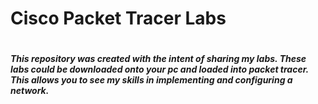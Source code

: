 <head>
<head/>
<body>
<h1> Cisco Packet Tracer Labs <h1/>
<h5>This repository was created with the intent of sharing my labs. These labs could be downloaded onto your pc and loaded into packet tracer. This allows you to see my skills in
implementing and configuring a network. 
<h5/>
<body/>
